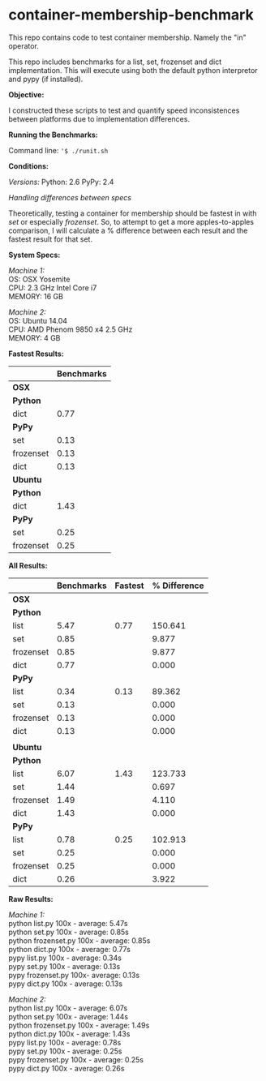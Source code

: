 # container-membership-benchmark
This repo contains code to test container membership.  Namely the "in" operator.

This repo includes benchmarks for a list, set, frozenset and dict implementation.  This will execute using both the default python interpretor and pypy (if installed).

**Objective:**

I constructed these scripts to test and quantify speed inconsistences between platforms due to implementation differences.

**Running the Benchmarks:**

Command line: `'$ ./runit.sh`

**Conditions:**

*Versions:*
Python: 2.6
PyPy: 2.4

*Handling differences between specs*

Theoretically, testing a container for membership should be fastest in with *set* or especially *frozenset*.  So, to attempt to get a more apples-to-apples comparison, I will calculate a % difference between each result and the fastest result for that set.

**System Specs:**

*Machine 1:*  
OS: OSX Yosemite  
CPU: 2.3 GHz Intel Core i7  
MEMORY: 16 GB  

*Machine 2:*  
OS: Ubuntu 14.04  
CPU: AMD Phenom 9850 x4 2.5 GHz  
MEMORY: 4 GB



**Fastest Results:**

|           | Benchmarks |
|-----------|------------|
|    **OSX**    |            |
|   **Python**  |            |
| dict      |       0.77 |
|    **PyPy**   |            |
| set       |       0.13 |
| frozenset |       0.13 |
| dict      |       0.13 |
|   **Ubuntu**  |            |
|   **Python**  |            |
| dict      |       1.43 |
|    **PyPy**   |            |
| set       |       0.25 |
| frozenset |       0.25 |


**All Results:**

|           | Benchmarks | Fastest | % Difference |
|-----------|------------|---------|--------------|
|    **OSX**    |            |         |              |
|   **Python**  |            |         |              |
| list      |       5.47 |    0.77 |      150.641 |
| set       |       0.85 |         |        9.877 |
| frozenset |       0.85 |         |        9.877 |
| dict      |       0.77 |         |        0.000 |
|    **PyPy**   |            |         |              |
| list      |       0.34 |    0.13 |       89.362 |
| set       |       0.13 |         |        0.000 |
| frozenset |       0.13 |         |        0.000 |
| dict      |       0.13 |         |        0.000 |
|           |            |         |              |
|   **Ubuntu**  |            |         |              |
|   **Python**  |            |         |              |
| list      |       6.07 |    1.43 |      123.733 |
| set       |       1.44 |         |        0.697 |
| frozenset |       1.49 |         |        4.110 |
| dict      |       1.43 |         |        0.000 |
|    **PyPy**   |            |         |              |
| list      |       0.78 |    0.25 |      102.913 |
| set       |       0.25 |         |        0.000 |
| frozenset |       0.25 |         |        0.000 |
| dict      |       0.26 |         |        3.922 |


**Raw Results:**

*Machine 1:*  
python list.py 100x - average: 5.47s  
python set.py 100x - average: 0.85s  
python frozenset.py 100x - average: 0.85s  
python dict.py 100x - average: 0.77s  
pypy list.py 100x - average: 0.34s  
pypy set.py 100x - average: 0.13s  
pypy frozenset.py 100x- average: 0.13s  
pypy dict.py 100x - average: 0.13s  

*Machine 2:*  
python list.py 100x - average: 6.07s  
python set.py 100x - average: 1.44s  
python frozenset.py 100x - average: 1.49s  
python dict.py 100x - average: 1.43s  
pypy list.py 100x - average: 0.78s  
pypy set.py 100x - average: 0.25s  
pypy frozenset.py 100x - average: 0.25s  
pypy dict.py 100x - average: 0.26s  
